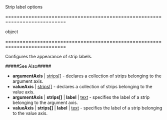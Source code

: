 <!--**
/*-------------------------------------------
    Auto-generated file. Do not modify.
-------------------------------------------

**-->
<!--d-->Strip label options<!--/d-->
===========================================================================
<!--type-->object<!--/type-->
===========================================================================

<!--shortDescription-->
Configures the appearance of strip labels.
<!--/shortDescription-->

<!--fullDescription-->
#####See Also#####
- **argumentAxis** | [strips[]](/Documentation/ApiReference/Data_Visualization_Widgets/dxChart/Configuration/argumentAxis/strips/) - declares a collection of strips belonging to the argument axis.
- **valueAxis** | [strips[]](/Documentation/ApiReference/Data_Visualization_Widgets/dxChart/Configuration/valueAxis/strips/) - declares a collection of strips belonging to the value axis.
- **argumentAxis** | **strips[]** | **label** | [text](/Documentation/ApiReference/Data_Visualization_Widgets/dxChart/Configuration/argumentAxis/strips/label/#text) - specifies the label of a strip belonging to the argument axis.
- **valueAxis** | **strips[]** | **label** | [text](/Documentation/ApiReference/Data_Visualization_Widgets/dxChart/Configuration/valueAxis/strips/label/#text) - specifies the label of a strip belonging to the value axis.
<!--/fullDescription-->